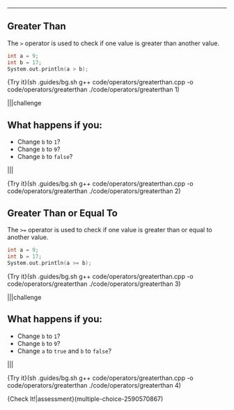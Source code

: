 ---

## Greater Than

The `>` operator is used to check if one value is greater than another value.

```c++
int a = 9;
int b = 17;
System.out.println(a > b);
```

{Try it}(sh .guides/bg.sh g++ code/operators/greaterthan.cpp -o code/operators/greaterthan ./code/operators/greaterthan 1)

|||challenge
## What happens if you:
* Change `b` to `1`?
* Change `b` to `9`?
* Change `b` to `false`?

|||

{Try it}(sh .guides/bg.sh g++ code/operators/greaterthan.cpp -o code/operators/greaterthan ./code/operators/greaterthan 2)

## Greater Than or Equal To

The `>=` operator is used to check if one value is greater than or equal to another value.
```c++
int a = 9;
int b = 17;
System.out.println(a >= b);
```

{Try it}(sh .guides/bg.sh g++ code/operators/greaterthan.cpp -o code/operators/greaterthan ./code/operators/greaterthan 3)

|||challenge
## What happens if you:
* Change `b` to `1`?
* Change `b` to `9`?
* Change `a` to `true` and `b` to `false`?

|||

{Try it}(sh .guides/bg.sh g++ code/operators/greaterthan.cpp -o code/operators/greaterthan ./code/operators/greaterthan 4)

{Check It!|assessment}(multiple-choice-2590570867)
